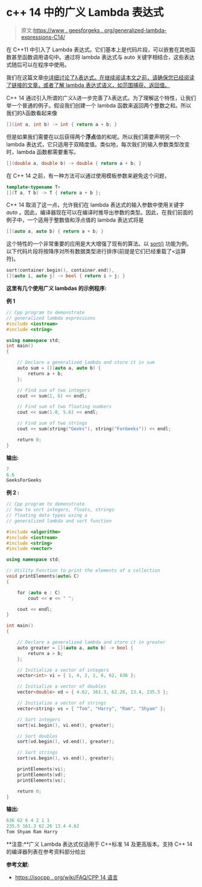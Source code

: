 # c++ 14 中的广义 Lambda 表达式

> 原文:[https://www . geesforgeks . org/generalized-lambda-expressions-C14/](https://www.geeksforgeeks.org/generalized-lambda-expressions-c14/)

在 C++11 中引入了 Lambda 表达式。它们基本上是代码片段，可以嵌套在其他函数甚至函数调用语句中。通过将 lambda 表达式与 auto 关键字相结合，这些表达式随后可以在程序中使用。

我们在这篇文章[中详细讨论了λ表达式。在继续阅读本文之前，请确保您已经阅读了链接的文章，或者了解 lambda 表达式语义，如范围捕获、返回值。](https://www.geeksforgeeks.org/lambda-expression-in-c/)

C++ 14 通过引入所谓的广义λ进一步完善了λ表达式。为了理解这个特性，让我们举一个普通的例子。假设我们创建一个 lambda 函数来返回两个整数之和。所以我们的λ函数看起来像

```cpp
[](int a, int b) -> int { return a + b; }

```

但是如果我们需要在以后获得两个**浮点**值的和呢。所以我们需要声明另一个 lambda 表达式，它只适用于双精度值。类似地，每次我们的输入参数类型改变时，lambda 函数都需要重写。

```cpp
[](double a, double b) -> double { return a + b; }

```

在 C++ 14 之前，有一种方法可以通过使用模板参数来避免这个问题，

```cpp
template<typename T>
[](T a, T b) -> T { return a + b };

```

C++ 14 取消了这一点，允许我们在 lambda 表达式的输入参数中使用关键字 *auto* 。因此，编译器现在可以在编译时推导出参数的类型。因此，在我们前面的例子中，一个适用于整数值和浮点值的 lambda 表达式将是

```cpp
[](auto a, auto b) { return a + b; }

```

这个特性的一个非常重要的应用是大大增强了现有的算法。以 [sort()](https://www.geeksforgeeks.org/sort-c-stl/) 功能为例。以下代码片段将按降序对所有数据类型进行排序(前提是它们已经重载了<运算符)。

```cpp
sort(container.begin(), container.end(), 
[](auto i, auto j) -> bool { return i > j; }

```

**这里有几个使用广义 lambdas 的示例程序:**

**例 1**

```cpp
// Cpp program to demonstrate
// generalized lambda expressions
#include <iostream>
#include <string>

using namespace std;
int main()
{

    // Declare a generalized lambda and store it in sum
    auto sum = [](auto a, auto b) {
        return a + b;
    };

    // Find sum of two integers
    cout << sum(1, 6) << endl;

    // Find sum of two floating numbers
    cout << sum(1.0, 5.6) << endl;

    // Find sum of two strings
    cout << sum(string("Geeks"), string("ForGeeks")) << endl;

    return 0;
}
```

**输出:**

```cpp
7
6.6
GeeksForGeeks

```

**例 2 :**

```cpp
// Cpp program to demonstrate
// how to sort integers, floats, strings
// floating data types using a 
// generalized lambda and sort function

#include <algorithm>
#include <iostream>
#include <string>
#include <vector>

using namespace std;

// Utility Function to print the elements of a collection
void printElements(auto& C)
{

    for (auto e : C)
        cout << e << " ";

    cout << endl;
}

int main()
{

    // Declare a generalized lambda and store it in greater
    auto greater = [](auto a, auto b) -> bool {
        return a > b;
    };

    // Initialize a vector of integers
    vector<int> vi = { 1, 4, 2, 1, 6, 62, 636 };

    // Initialize a vector of doubles
    vector<double> vd = { 4.62, 161.3, 62.26, 13.4, 235.5 };

    // Initialize a vector of strings
    vector<string> vs = { "Tom", "Harry", "Ram", "Shyam" };

    // Sort integers
    sort(vi.begin(), vi.end(), greater);

    // Sort doubles
    sort(vd.begin(), vd.end(), greater);

    // Sort strings
    sort(vs.begin(), vs.end(), greater);

    printElements(vi);
    printElements(vd);
    printElements(vs);

    return 0;
}
```

**输出:**

```cpp
636 62 6 4 2 1 1
235.5 161.3 62.26 13.4 4.62                                                                         
Tom Shyam Ram Harry  

```

**注意:**广义 Lambda 表达式仅适用于 C++标准 14 及更高版本。支持 C++ 14 的编译器列表在参考资料部分给出

**参考文献:**

*   [https://isocpp . org/wiki/FAQ/CPP 14 语言](https://isocpp.org/wiki/faq/cpp14-language)